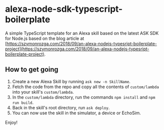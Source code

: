 # alexa-node-sdk-typescript-boilerplate
A simple TypeScript template for an Alexa skill based on the latest ASK SDK for Node.js based on the blog article at [https://szymonrozga.com/2018/09/an-alexa-nodejs-typesript-boilerplate-project](https://szymonrozga.com/2018/09/an-alexa-nodejs-typesript-boilerplate-project).

## How to get going
1. Create a new Alexa Skill by running `ask new -n SkillName`.
1. Fetch the code from the repo and copy all the contents of `custom/lambda` into your skill's `custom/lambda`.
1. In the `custom/lambda` directory, run the commands `npm install` and `npm run build`.
1. Back in the skill's root directory, run `ask deploy`.
1. You can now use the skill in the simulator, a device or EchoSim.

Enjoy!
